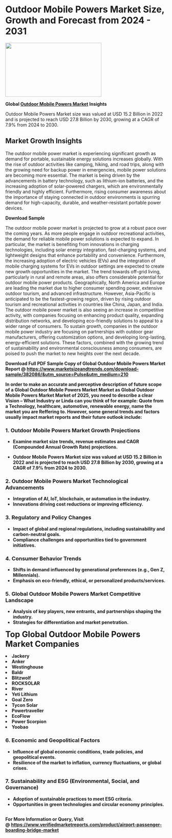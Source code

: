 <H1>Outdoor Mobile Powers Market Size, Growth and Forecast from 2024 - 2031</H1><img class="aligncenter size-medium wp-image-584254" src="https://thirdeyenews.in/wp-content/uploads/2024/09/Global-Market-Research-300x168.jpeg" alt="" width="300" height="168" /><p><strong>Global&nbsp;<a href="https://www.marketsizeandtrends.com/download-sample/382086/&amp;utm_source=Pulse&amp;utm_medium=210">Outdoor Mobile Powers Market</a> Insights</strong></p><p>Outdoor Mobile Powers Market size was valued at USD 15.2 Billion in 2022 and is projected to reach USD 27.8 Billion by 2030, growing at a CAGR of 7.9% from 2024 to 2030.</p><p><h2>Market Growth Insights</h2> <p>The outdoor mobile power market is experiencing significant growth as demand for portable, sustainable energy solutions increases globally. With the rise of outdoor activities like camping, hiking, and road trips, along with the growing need for backup power in emergencies, mobile power solutions are becoming more essential. The market is being driven by the advancements in battery technology, such as lithium-ion batteries, and the increasing adoption of solar-powered chargers, which are environmentally friendly and highly efficient. Furthermore, rising consumer awareness about the importance of staying connected in outdoor environments is spurring demand for high-capacity, durable, and weather-resistant portable power devices.</p> <p><strong>Download Sample</strong></p> <p>The outdoor mobile power market is projected to grow at a robust pace over the coming years. As more people engage in outdoor recreational activities, the demand for reliable mobile power solutions is expected to expand. In particular, the market is benefiting from innovations in charging technologies, including solar energy integration, fast-charging systems, and lightweight designs that enhance portability and convenience. Furthermore, the increasing adoption of electric vehicles (EVs) and the integration of mobile charging systems for EVs in outdoor settings are expected to create new growth opportunities in the market. The trend towards off-grid living, particularly in rural and remote areas, also offers considerable potential for outdoor mobile power products. Geographically, North America and Europe are leading the market due to higher consumer spending power, extensive outdoor tourism, and advanced infrastructure. However, Asia-Pacific is anticipated to be the fastest-growing region, driven by rising outdoor tourism and recreational activities in countries like China, Japan, and India. The outdoor mobile power market is also seeing an increase in competitive activity, with companies focusing on enhancing product quality, expanding distribution networks, and developing eco-friendly solutions to appeal to a wider range of consumers. To sustain growth, companies in the outdoor mobile power industry are focusing on partnerships with outdoor gear manufacturers, offering customization options, and developing long-lasting, energy-efficient solutions. These factors, combined with the growing trend of sustainability and environmental consciousness among consumers, are poised to push the market to new heights over the next decade. <p><strong></p><p><span class=""><strong>Download Full PDF Sample Copy of Global Outdoor Mobile Powers Market Report</strong> @ <a href="https://www.marketsizeandtrends.com/download-sample/382086/&amp;utm_source=Pulse&amp;utm_medium=210" target="_blank">https://www.marketsizeandtrends.com/download-sample/382086/&amp;utm_source=Pulse&amp;utm_medium=210</a></span></p><p>In order to make an accurate and perceptive description of future scope of a Global&nbsp;Outdoor Mobile Powers Market Market as Global&nbsp;Outdoor Mobile Powers Market Market of 2025, you need to describe a clear Vision &ndash; What Industry or Linda can you think of for example: Quote from a Technology, healthcare, automotive, renewable energy, name the market you are Reffering to. However, some general trends and factors usually impact market reports and their future outlook include:</p><h3>1.&nbsp;<strong>Outdoor Mobile Powers Market Growth Projections</strong></h3><ul><li>Examine market size trends, revenue estimates and CAGR (Compounded Annual Growth Rate) projections.</li><li><p>Outdoor Mobile Powers Market size was valued at USD 15.2 Billion in 2022 and is projected to reach USD 27.8 Billion by 2030, growing at a CAGR of 7.9% from 2024 to 2030.</p></li></ul><h3>2.&nbsp;<strong>Outdoor Mobile Powers Market Technological Advancements</strong></h3><ul><li>Integration of AI, IoT, blockchain, or automation in the industry.</li><li>Innovations driving cost reductions or improving efficiency.</li></ul><h3>3.&nbsp;<strong>Regulatory and Policy Changes</strong></h3><ul><li>Impact of global and regional regulations, including sustainability and carbon-neutral goals.</li><li>Compliance challenges and opportunities tied to government initiatives.</li></ul><h3>4.&nbsp;<strong>Consumer Behavior Trends</strong></h3><ul><li>Shifts in demand influenced by generational preferences (e.g., Gen Z, Millennials).</li><li>Emphasis on eco-friendly, ethical, or personalized products/services.</li></ul><h3>5.&nbsp;<strong>Global Outdoor Mobile Powers Market Competitive Landscape</strong></h3><ul><li>Analysis of key players, new entrants, and partnerships shaping the industry.</li><li>Strategies for differentiation and market penetration.</li></ul><p data-pm-slice="1 1 []"><span style="color: inherit; font-family: inherit; font-size: 25px;">Top Global Outdoor Mobile Powers Market Companies</span></p><div class="" data-test-id=""><p><li>Jackery</li><li> Anker</li><li> Westinghouse</li><li> Baldr</li><li> Blitzwolf</li><li> ROCKSOLAR</li><li> River</li><li> Yeti Lithium</li><li> Goal Zero</li><li> Tycon Solar</li><li> Powertraveller</li><li> EcoFlow</li><li> Power Scorpion</li><li> Yoobao</li></p></div><h3>6.&nbsp;<strong>Economic and Geopolitical Factors</strong></h3><ul><li>Influence of global economic conditions, trade policies, and geopolitical events.</li><li>Resilience of the market to inflation, currency fluctuations, or global crises.</li></ul><h3>7.&nbsp;<strong>Sustainability and ESG (Environmental, Social, and Governance)</strong></h3><ul><li>Adoption of sustainable practices to meet ESG criteria.</li><li>Opportunities in green technologies and circular economy principles.</li></ul><h2><strong style="font-size: 14px;">For More Information or Query, Visit @&nbsp;</strong><a style="background-color: #ffffff; font-size: 14px;" href="https://www.marketsizeandtrends.com/report/outdoor-mobile-powers-market/" target="_blank">https://www.verifiedmarketreports.com/product/airport-passenger-boarding-bridge-market</a></h2>
